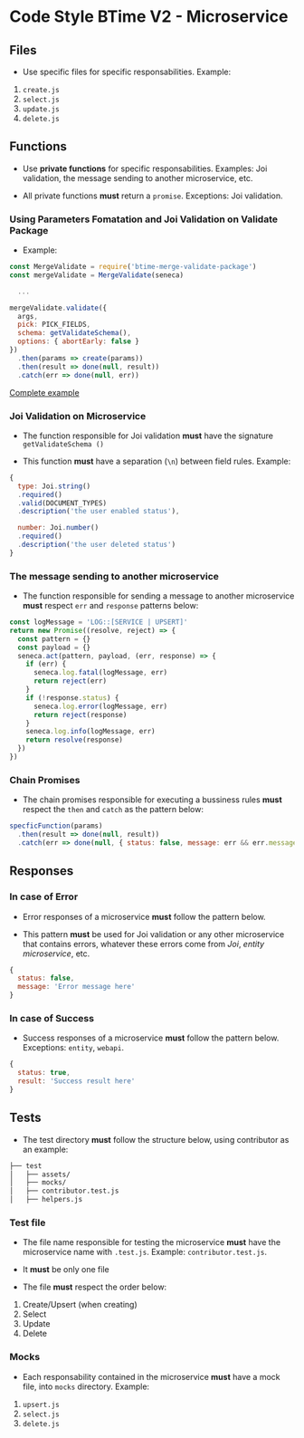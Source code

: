 # Code Style BTime V2 - Microservice

## Files

- Use specific files for specific responsabilities. Example:

1. `create.js`
1. `select.js`
1. `update.js`
1. `delete.js`

## Functions

- Use **private functions** for specific responsabilities. Examples: Joi validation, the message sending to another microservice, etc.

- All private functions **must** return a `promise`. Exceptions: Joi validation.

### Using Parameters Fomatation and Joi Validation on Validate Package

- Example:

```js
const MergeValidate = require('btime-merge-validate-package')
const mergeValidate = MergeValidate(seneca)

  ...

mergeValidate.validate({
  args,
  pick: PICK_FIELDS,
  schema: getValidateSchema(),
  options: { abortEarly: false }
})
  .then(params => create(params))
  .then(result => done(null, result))
  .catch(err => done(null, err))
```
[Complete example](https://gist.github.com/FelipeBarrosCruz/3cecab82bbe730d75ea7e3201882dcae)

### Joi Validation on Microservice

- The function responsible for Joi validation **must** have the signature `getValidateSchema ()`

- This function **must** have a separation (`\n`) between field rules. Example:

```js
{
  type: Joi.string()
  .required()
  .valid(DOCUMENT_TYPES)
  .description('the user enabled status'),

  number: Joi.number()
  .required()
  .description('the user deleted status')
}
```

### The message sending to another microservice

- The function responsible for sending a message to another microservice
**must** respect `err` and `response` patterns below:

```js
const logMessage = 'LOG::[SERVICE | UPSERT]'
return new Promise((resolve, reject) => {
  const pattern = {}
  const payload = {}
  seneca.act(pattern, payload, (err, response) => {
    if (err) {
      seneca.log.fatal(logMessage, err)
      return reject(err)
    }
    if (!response.status) {
      seneca.log.error(logMessage, err)
      return reject(response)
    }
    seneca.log.info(logMessage, err)
    return resolve(response)
  })
})
```

### Chain Promises

- The chain promises responsible for executing a bussiness rules
**must** respect the `then` and `catch` as the pattern below:

```js
specficFunction(params)
  .then(result => done(null, result))
  .catch(err => done(null, { status: false, message: err && err.message || err }))
```

## Responses

### In case of Error

- Error responses of a microservice **must** follow the pattern below.

- This pattern **must** be used for Joi validation or any other microservice that contains errors, whatever these errors come from *Joi*, *entity microservice*, etc.

```js
{
  status: false,
  message: 'Error message here'
}
```

### In case of Success

- Success responses of a microservice **must** follow the pattern below. Exceptions: `entity`, `webapi`.

```js
{
  status: true,
  result: 'Success result here'
}
```

## Tests

- The test directory **must** follow the structure below, using contributor as an example:

```bash
├── test
│   ├── assets/
│   ├── mocks/
│   ├── contributor.test.js
│   ├── helpers.js
```


### Test file

- The file name responsible for testing the microservice **must** have the microservice name with `.test.js`.
Example: `contributor.test.js`.

- It **must** be only one file

- The file **must** respect the order below:

1. Create/Upsert (when creating)
1. Select
1. Update
1. Delete

### Mocks

- Each responsability contained in the microservice **must** have a mock file, into `mocks` directory.
Example:

1. `upsert.js`
1. `select.js`
1. `delete.js`
